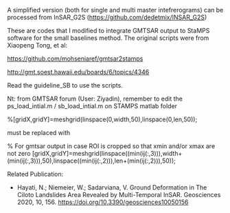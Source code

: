 A simplified version (both for single and multi master intefrerograms) can be processed from  InSAR_G2S (https://github.com/dedetmix/INSAR_G2S)

These are codes that I modified to integrate GMTSAR output to StaMPS software for the small baselines method. The original scripts were from Xiaopeng Tong, et al: 

https://github.com/mohseniaref/gmtsar2stamps

http://gmt.soest.hawaii.edu/boards/6/topics/4346

Read the guideline_SB to use the scripts.

Nt:
from GMTSAR forum (User: Ziyadin), remember to edit the ps_load_intial.m / sb_load_intial.m on STAMPS matlab folder

%[gridX,gridY]=meshgrid(linspace(0,width,50),linspace(0,len,50));

must be replaced with

% For gmtsar output in case ROI is cropped so that xmin and/or xmax are not zero
[gridX,gridY]=meshgrid(linspace((min(ij(:,3))),width+(min(ij(:,3))),50),linspace((min(ij(:,2))),len+(min(ij(:,2))),50));

Related Publication:
- Hayati, N.; Niemeier, W.; Sadarviana, V. Ground Deformation in The Ciloto Landslides Area Revealed by Multi-Temporal InSAR. Geosciences 2020, 10, 156. https://doi.org/10.3390/geosciences10050156
